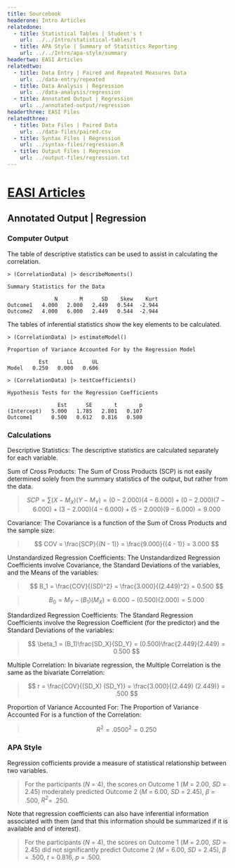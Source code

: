 ```yaml
---
title: Sourcebook
headerone: Intro Articles
relatedone:
  - title: Statistical Tables | Student's t
    url: ../../Intro/statistical-tables/t
  - title: APA Style | Summary of Statistics Reporting
    url: ../../Intro/apa-style/summary
headertwo: EASI Articles
relatedtwo:
  - title: Data Entry | Paired and Repeated Measures Data
    url: ../data-entry/repeated
  - title: Data Analysis | Regression
    url: ../data-analysis/regression
  - title: Annotated Output | Regression
    url: ../annotated-output/regression
headerthree: EASI Files
relatedthree:
  - title: Data Files | Paired Data
    url: ../data-files/paired.csv
  - title: Syntax Files | Regression
    url: ../syntax-files/regression.R
  - title: Output Files | Regression
    url: ../output-files/regression.txt
---
```


# [EASI Articles](../index.md)

## Annotated Output | Regression

### Computer Output

The table of descriptive statistics can be used to assist in calculating the correlation.

```{r}
> (CorrelationData) |> describeMoments()

Summary Statistics for the Data

               N       M      SD    Skew    Kurt
Outcome1   4.000   2.000   2.449   0.544  -2.944
Outcome2   4.000   6.000   2.449   0.544  -2.944
```

The tables of inferential statistics show the key elements to be calculated.

```{r}
> (CorrelationData) |> estimateModel()

Proportion of Variance Accounted For by the Regression Model

          Est      LL      UL
Model   0.250   0.000   0.606

> (CorrelationData) |> testCoefficients()

Hypothesis Tests for the Regression Coefficients

                Est      SE       t       p
(Intercept)   5.000   1.785   2.801   0.107
Outcome1      0.500   0.612   0.816   0.500
```

### Calculations

Descriptive Statistics: The descriptive statistics are calculated separately for each variable.

Sum of Cross Products: The Sum of Cross Products (SCP) is not easily determined solely from the summary statistics of the output, but rather from the data.

> $$ SCP = \sum ( X - M_X ) ( Y - M_Y ) = ( 0 - 2.000 ) ( 4 - 6.000 ) + ( 0 - 2.000 )( 7 - 6.000 ) + ( 3 - 2.000 )( 4 - 6.000 ) + (5 - 2.000)(9 - 6.000) = 9.000 $$

Covariance: The Covariance is a function of the Sum of Cross Products and the sample size:

> $$ COV = \frac{SCP}{(N - 1)} = \frac{9.000}{(4 - 1)} = 3.000 $$

Unstandardized Regression Coefficients: The Unstandardized Regression Coefficients involve Covariance, the Standard Deviations of the variables, and the Means of the variables:

> $$ B_1 = \frac{COV}{(SD)^2} = \frac{3.000}{(2.449)^2} = 0.500 $$

> $$ B_0 = M_Y - (B_1)(M_X) = 6.000 - (0.500)(2.000) = 5.000 $$

Standardized Regression Coefficients: The Standard Regression Coefficients involve the Regression Coefficient (for the predictor) and the Standard Deviations of the variables:

> $$ \beta_1 = (B_1)\frac{SD_X}{SD_Y} = (0.500)\frac{2.449}{2.449} = 0.500 $$


Multiple Correlation: In bivariate regression, the Multiple Correlation is the same as the bivariate Correlation:

> $$ r = \frac{COV}{(SD_X) (SD_Y)} = \frac{3.000}{(2.449) (2.449)} = .500 $$

Proportion of Variance Accounted For: The Proportion of Variance Accounted For is a function of the Correlation:

> $$ R^2 = .0500^2 = 0.250 $$

### APA Style

Regression cofficients provide a measure of statistical relationship between two variables. 

> For the participants (*N* = 4), the scores on Outcome 1 (*M* = 2.00, *SD* = 2.45) moderately predicted Outcome 2 (*M* = 6.00, *SD* = 2.45), *β* = .500, *R<sup>2</sup>*= .250.

Note that regression coefficients can also have inferential information associated with them (and that this information should be summarized if it is available and of interest).

> For the participants (*N* = 4), the scores on Outcome 1 (*M* = 2.00, *SD* = 2.45) did not significantly predict  Outcome 2 (*M* = 6.00, *SD* = 2.45), *β* = .500, *t* = 0.816, *p* = .500.
